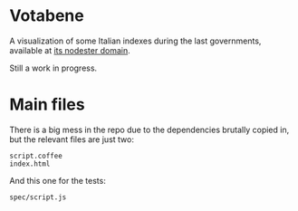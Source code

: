 # Votabene

A visualization of some Italian indexes during the last governments, available
at [its nodester domain](http://votabene.nodester.com).

Still a work in progress.

# Main files

There is a big mess in the repo due to the dependencies brutally copied in, but the relevant files are just two:

    script.coffee
    index.html

And this one for the tests:

    spec/script.js

